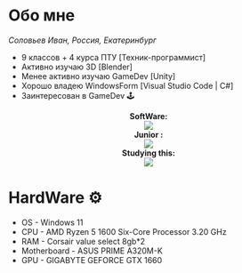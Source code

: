 <!-- About Me -->

# Обо мне

<i>Соловьев Иван, Россия, Екатеринбург</i>

- 9 классов + 4 курса ПТУ [Техник-программист]
- Активно изучаю 3D [Blender]
- Менее активно изучаю GameDev [Unity]
- Хорошо владею WindowsForm [Visual Studio Code | C#]
- Заинтересован в GameDev 🕹

<!-- Skills -->

<p align="center">
    <b>SoftWare:</b><br>
        <img src="https://skillicons.dev/icons?i=blender,visualstudio,vscode,ps,unity" />
    <br>
    <b>Junior :</b><br>
        <img src="https://skillicons.dev/icons?i=cs,godot" />
    <br>
    <b>Studying this:</b><br>
        <img src="https://skillicons.dev/icons?i=py,unreal" />
    <br>
</p>

<!-- HardWare -->

# HardWare ⚙️

- OS - Windows 11
- CPU - AMD Ryzen 5 1600 Six-Core Processor 3.20 GHz
- RAM - Corsair value select 8gb*2
- Motherboard - ASUS PRIME A320M-K
- GPU - GIGABYTE GEFORCE GTX 1660